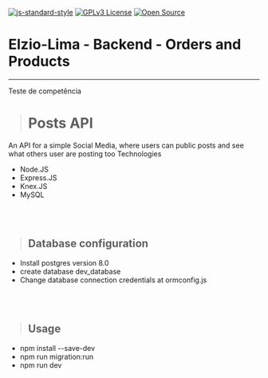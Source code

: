 [![js-standard-style](https://img.shields.io/badge/code%20style-standard-brightgreen.svg)](http://standardjs.com)
[![GPLv3 License](https://img.shields.io/badge/License-GPL%20v3-yellow.svg)](https://opensource.org/licenses/)
[![Open Source](https://badges.frapsoft.com/os/v1/open-source.svg?v=103)](https://opensource.org/)

# **Elzio-Lima - Backend - Orders and Products**

---

Teste de competência

> # Posts API

An API for a simple Social Media, where users can public posts and see what others user are posting too Technologies

* Node.JS
* Express.JS
* Knex.JS
* MySQL

<br /><br />

> ## Database configuration

* Install postgres version 8.0
* create database dev_database
* Change database connection credentials at ormconfig.js

<br /><br />

> ## Usage

* npm install --save-dev
* npm run migration:run
* npm run dev

<br /><br />